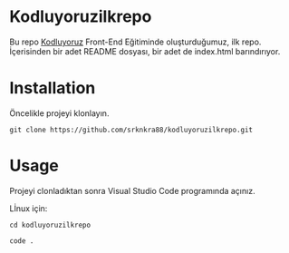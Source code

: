 # Kodluyoruzilkrepo

Bu repo [Kodluyoruz](https://www.kodluyoruz.org/) Front-End Eğitiminde oluşturduğumuz, ilk repo. İçerisinden bir adet README dosyası, bir adet de index.html barındırıyor.


# Installation

Öncelikle projeyi klonlayın.

`git clone https://github.com/srknkra88/kodluyoruzilkrepo.git`

# Usage

Projeyi clonladıktan sonra Visual Studio Code programında açınız.

Lİnux için:

`cd kodluyoruzilkrepo`

`code .`
